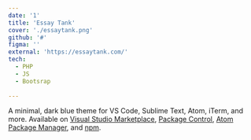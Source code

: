 ```yaml
---
date: '1'
title: 'Essay Tank'
cover: './essaytank.png'
github: '#'
figma: ''
external: 'https://essaytank.com/'
tech:
  - PHP
  - JS
  - Bootsrap
 
---
```


A minimal, dark blue theme for VS Code, Sublime Text, Atom, iTerm, and more. Available on [Visual Studio Marketplace](https://marketplace.visualstudio.com/items?itemName=brittanychiang.halcyon-vscode), [Package Control](https://packagecontrol.io/packages/Halcyon%20Theme), [Atom Package Manager](https://atom.io/themes/halcyon-syntax), and [npm](https://www.npmjs.com/package/hyper-halcyon-theme).
